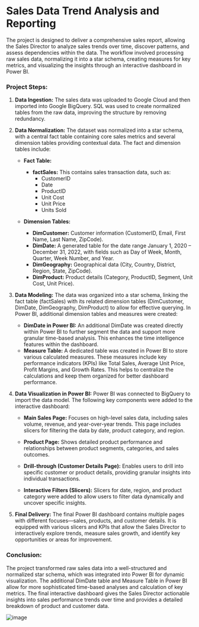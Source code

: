 # Sales Data Trend Analysis and Reporting

The project is designed to deliver a comprehensive sales report, allowing the Sales Director to analyze sales trends over time, discover patterns, and assess dependencies within the data. The workflow involved processing raw sales data, normalizing it into a star schema, creating measures for key metrics, and visualizing the insights through an interactive dashboard in Power BI.

### Project Steps:

1. **Data Ingestion:**
   The sales data was uploaded to Google Cloud and then imported into Google BigQuery. SQL was used to create normalized tables from the raw data, improving the structure by removing redundancy.

2. **Data Normalization:**
   The dataset was normalized into a star schema, with a central fact table containing core sales metrics and several dimension tables providing contextual data. The fact and dimension tables include:

   - **Fact Table:**
     - **factSales:** This contains sales transaction data, such as:
       - CustomerID
       - Date
       - ProductID
       - Unit Cost
       - Unit Price
       - Units Sold

   - **Dimension Tables:**
     - **DimCustomer:** Customer information (CustomerID, Email, First Name, Last Name, ZipCode).
     - **DimDate:** A generated table for the date range January 1, 2020 – December 31, 2022, with fields such as Day of Week, Month, Quarter, Week Number, and Year.
     - **DimGeography:** Geographical data (City, Country, District, Region, State, ZipCode).
     - **DimProduct:** Product details (Category, ProductID, Segment, Unit Cost, Unit Price).

3. **Data Modeling:**
   The data was organized into a star schema, linking the fact table (factSales) with its related dimension tables (DimCustomer, DimDate, DimGeography, DimProduct) to allow for effective querying. In Power BI, additional dimension tables and measures were created:

   - **DimDate in Power BI:** An additional DimDate was created directly within Power BI to further segment the data and support more granular time-based analysis. This enhances the time intelligence features within the dashboard.
   - **Measure Table:** A dedicated table was created in Power BI to store various calculated measures. These measures include key performance indicators (KPIs) like Total Sales, Average Unit Price, Profit Margins, and Growth Rates. This helps to centralize the calculations and keep them organized for better dashboard performance.

4. **Data Visualization in Power BI:**
   Power BI was connected to BigQuery to import the data model. The following key components were added to the interactive dashboard:

   - **Main Sales Page:** Focuses on high-level sales data, including sales volume, revenue, and year-over-year trends. This page includes slicers for filtering the data by date, product category, and region.
   - **Product Page:** Shows detailed product performance and relationships between product segments, categories, and sales outcomes.
   - **Drill-through (Customer Details Page):** Enables users to drill into specific customer or product details, providing granular insights into individual transactions.

   - **Interactive Filters (Slicers):** Slicers for date, region, and product category were added to allow users to filter data dynamically and uncover specific insights.
  
5. **Final Delivery:**
   The final Power BI dashboard contains multiple pages with different focuses—sales, products, and customer details. It is equipped with various slicers and KPIs that allow the Sales Director to interactively explore trends, measure sales growth, and identify key opportunities or areas for improvement.

### Conclusion:
The project transformed raw sales data into a well-structured and normalized star schema, which was integrated into Power BI for dynamic visualization. The additional DimDate table and Measure Table in Power BI allow for more sophisticated time-based analyses and calculation of key metrics. The final interactive dashboard gives the Sales Director actionable insights into sales performance trends over time and provides a detailed breakdown of product and customer data.


![image](https://github.com/user-attachments/assets/0019ceeb-6f2b-455c-8e3b-b1d1535d6ead)

